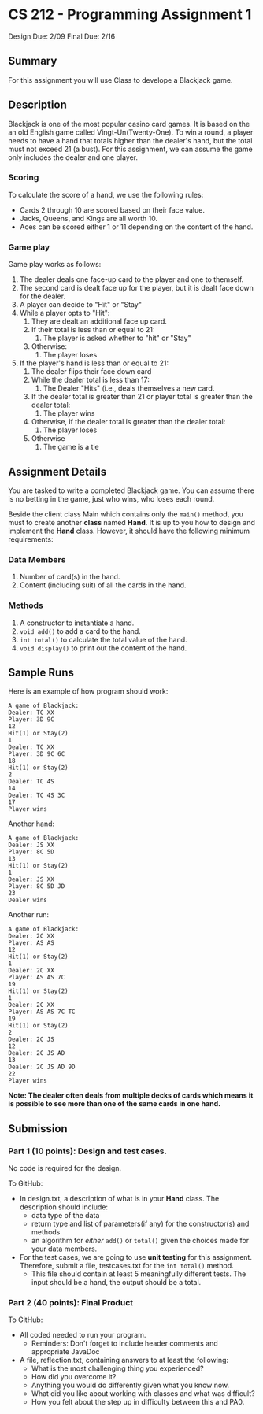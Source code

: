 # CS 212 - Programming Assignment 1
Design Due: 2/09
Final Due: 2/16

## Summary
For this assignment you will use Class to develope a Blackjack game.

## Description
Blackjack is one of the most popular casino card games. It is based on the an old English game called Vingt-Un(Twenty-One). To win a round, a player needs to have a hand that totals higher than the dealer's hand, but the total must not exceed 21 (a bust). For this assignment, we can assume the game only includes the dealer and one player.

### Scoring
To calculate the score of a hand, we use the following rules:  
* Cards 2 through 10 are scored based on their face value.  
* Jacks, Queens, and Kings are all worth 10.  
* Aces can be scored either 1 or 11 depending on the content of the hand.  

### Game play
Game play works as follows:  
1. The dealer deals one face-up card to the player and one to themself.  
2. The second card is dealt face up for the player, but it is dealt face down for the dealer.    
3. A player can decide to "Hit" or "Stay"  
4. While a player opts to "Hit":  
    1. They are dealt an additional face up card.  
    2. If their total is less than or equal to 21:  
        1. The player is asked whether to "hit" or "Stay"  
    3. Otherwise:
        1. The player loses  
5. If the player's hand is less than or equal to 21:  
    1. The dealer flips their face down card
    2. While the dealer total is less than 17:
        1. The Dealer "Hits" (i.e., deals themselves a new card.
    3. If the dealer total is greater than 21 or player total is greater than the dealer total:
        1. The player wins
    4. Otherwise, if the dealer total is greater than the dealer total:
        1. The player loses
    5. Otherwise
        1. The game is a tie

## Assignment Details
You are tasked to write a completed Blackjack game. You can assume there is no betting in the game, just who wins, who loses each round.

Beside the client class Main which contains only the `main()` method, you must to create another **class** named **Hand**. It is up to you how to design and implement the **Hand** class. However, it should have the following minimum requirements:

### Data Members

1. Number of card(s) in the hand.
2. Content (including suit) of all the cards in the hand.

### Methods

1. A constructor to instantiate a hand.
2. `void add()` to add a card to the hand.
3. `int total()` to calculate the total value of the hand.
4. `void display()` to print out the content of the hand.

## Sample Runs

Here is an example of how program should work:

```
A game of Blackjack:
Dealer: TC XX
Player: 3D 9C 
12
Hit(1) or Stay(2)
1
Dealer: TC XX
Player: 3D 9C 6C 
18
Hit(1) or Stay(2)
2
Dealer: TC 4S 
14
Dealer: TC 4S 3C 
17
Player wins
```
Another hand:

```
A game of Blackjack:
Dealer: JS XX
Player: 8C 5D 
13
Hit(1) or Stay(2)
1
Dealer: JS XX
Player: 8C 5D JD 
23
Dealer wins
```

Another run:

```
A game of Blackjack:
Dealer: 2C XX
Player: AS AS 
12
Hit(1) or Stay(2)
1
Dealer: 2C XX
Player: AS AS 7C 
19
Hit(1) or Stay(2)
1
Dealer: 2C XX
Player: AS AS 7C TC 
19
Hit(1) or Stay(2)
2
Dealer: 2C JS 
12
Dealer: 2C JS AD 
13
Dealer: 2C JS AD 9D 
22
Player wins
```

**Note: The dealer often deals from multiple decks of cards which means it is possible to see more than one of the same cards in one hand.**

## Submission

### Part 1 (10 points): Design and test cases.
No code is required for the design.

To GitHub:  
* In design.txt, a description of what is in your **Hand** class. The description should include:  
    * data type of the data  
    * return type and list of parameters(if any) for the constructor(s) and methods  
    * an algorithm for *either* `add()` or `total()` given the choices made for your data members.  
* For the test cases, we are going to use **unit testing** for this assignment. Therefore, submit a file, testcases.txt for the `int total()` method.  
    * This file should contain at least 5 meaningfully different tests. The input should be a hand, the output should be a total.  

### Part 2 (40 points):  Final Product

To GitHub:
* All coded needed to run your program.  
    * Reminders: Don't forget to include header comments and appropriate JavaDoc  
* A file, reflection.txt, containing answers to at least the following:  
    * What is the most challenging thing you experienced?  
    * How did you overcome it?  
    * Anything you would do differently given what you know now. 
    * What did you like about working with classes and what was difficult?  
    * How you felt about the step up in difficulty between this and PA0.

